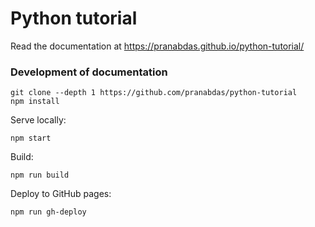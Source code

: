 
# Python tutorial
Read the documentation at <https://pranabdas.github.io/python-tutorial/>

### Development of documentation
```console
git clone --depth 1 https://github.com/pranabdas/python-tutorial
npm install
```

Serve locally:
```console
npm start
```

Build:
```console
npm run build
```

Deploy to GitHub pages:
```console
npm run gh-deploy
```
